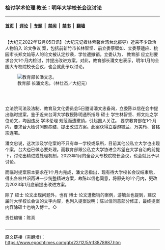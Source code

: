 ### 检讨学术伦理 教长：明年大学校长会议讨论

---

#### [首页](../../../..?n13878987) &nbsp;|&nbsp; [评论](../../../../../epoch-comment?n13878987) &nbsp;|&nbsp; [专题](../../../../../epoch-special?n13878987) &nbsp;|&nbsp; [禁闻](../../../../../epoch-news?n13878987) &nbsp;|&nbsp; [禁书](../../../../../books?n13878987) &nbsp;|&nbsp; [翻墙](https://github.com/gfw-breaker/nogfw/blob/master/README.md?n13878987)


<div class="column" id="artbody" itemprop="articleBody">
 <!-- article content begin -->
 <p>
  【大纪元2022年12月05日讯】（大纪元记者林紫馨台湾台北报导）近来不少政治人物陷入
  <ok href="https://www.epochtimes.com/gb/tag/%E8%AE%BA%E6%96%87%E4%BA%89%E8%AE%AE.html">
   论文争议
  </ok>
  案，包括前新竹市长林智坚、前立委蔡壁如、立委蔡适应、桃园市长郑文灿等人的论文被认定抄袭，学位遭撤销。立委认为，
  <ok href="https://www.epochtimes.com/gb/tag/%E6%95%99%E8%82%B2%E9%83%A8.html">
   教育部
  </ok>
  应立刻要求台大1个月内检讨，并提出改进方案。对此，教育部长潘文忠表示，明年1月的全国大专校院校长会议，也会就此予以讨论。
 </p>
 <figure aria-describedby="caption-13878988" class="wp-caption aligncenter" id="13878988" style="width: 500px">
  <ok href=" https://i.epochtimes.com/assets/uploads/2022/12/id13878988-588642-450x300.jpg" rel="noreferrer noopener" target="_blank">
   <img alt="教育部长潘文忠。" src="https://i.epochtimes.com/assets/uploads/2022/12/id13878988-588642-450x300.jpg"/>
  </ok>
  <br/><figcaption class="wp-caption-text" id="caption-13878988">
   <ok href="https://www.epochtimes.com/gb/tag/%E6%95%99%E8%82%B2%E9%83%A8.html">
    教育部
   </ok>
   长潘文忠。（林仕杰／大纪元）
  </figcaption><br/>
 </figure><br/>
 <p>
  立法院司法及法制、教育及文化委员会5日邀请潘文忠备询，立委陈以信在会中提出临时提案，鉴于近来台湾大学教授陈明通所指导
  <ok href="https://www.epochtimes.com/gb/tag/%E7%A1%95%E5%A3%AB.html">
   硕士
  </ok>
  学生林智坚、郑文灿之学位论文，均因违反
  <ok href="https://www.epochtimes.com/gb/tag/%E5%AD%A6%E6%9C%AF%E4%BC%A6%E7%90%86.html">
   学术伦理
  </ok>
  规范而遭撤销，引起国人关注。 要求教育部在1个月内，要求台大检讨问题症结、提出改进方案。此案获得立委游毓兰、万美玲、曾铭宗连署。
 </p>
 <p>
  潘文忠说，这次涉及学伦案的不只有单一学校或系所，目前其他公私立大学也出现个案，台大也已做必要处理，而教育部跟公私立大学协进会希望在大学自治的前提下，讨论出精进或处理机制，2023年1月的全台大专校院校长会议，也会就此予以讨论。
 </p>
 <p>
  而临时提案原本要求在1个月内完成，潘文忠指出，现有待大学校长会议结束后，得出各校共识再进一步统整精进方案，故陈以信也同意，将原先的1个月内，更改为2023年1月底前提出改进方案。
 </p>
 <p>
  除了
  <ok href="https://www.epochtimes.com/gb/tag/%E7%A1%95%E5%A3%AB.html">
   硕士
  </ok>
  论文出现问题外，也有
  <ok href="https://www.epochtimes.com/gb/tag/%E5%8D%9A%E5%A3%AB.html">
   博士
  </ok>
  论文遭撤销的案例，游毓兰也提到，建议届时大学校长会议的文字内容，也列入提案说明；陈以信同意部分修正，最终提案内容除硕士也纳入博士。◇
 </p>
 <p>
  责任编辑：陈真
 </p>
 <!-- article content end -->
</div>


<img src='http://gfw-breaker.win/epoch-news/pages/ncid1349361/n13878987.md' width='0px' height='0px'/>

---

原文链接（需翻墙）：https://www.epochtimes.com/gb/22/12/5/n13878987.htm